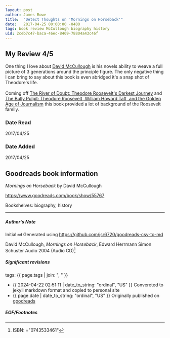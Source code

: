 ```yaml
---
layout: post
author: James Rowe
title:  "Detect Thoughts on 'Mornings on Horseback'"
date:   2017-04-25 00:00:00 -0400
tags: book review McCullough biography history
uid: 2ceb7c47-baca-46ec-8469-78804a43c46f
---
```


<!-- highly dependent on how you personally use jekyll templates, and how you want this to show up -->
<!-- escape any jekyll keys with double brackets -->

## My Review 4/5

One thing I love about [David McCullough](https://www.goodreads.com/author/show/6281688) is his novels ability to weave a full picture of 3 generations around the principle figure. The only negative thing I can bring to say about this book is even abridged it's a snap shot of Theodore's life.<br/><br/>Coming off [The River of Doubt: Theodore Roosevelt's Darkest Journey](https://www.goodreads.com/book/show/78508) and [The Bully Pulpit: Theodore Roosevelt, William Howard Taft, and the Golden Age of Journalism](https://www.goodreads.com/book/show/17334495) this book provided a lot of background of the Roosevelt family.

### Date Read
2017/04/25

### Date Added
2017/04/25

## Goodreads book information

*Mornings on Horseback* by David McCullough

https://www.goodreads.com/book/show/55767

Bookshelves: biography, history

---

##### Author's Note

Initial `md` Generated using https://github.com/jsr6720/goodreads-csv-to-md

David McCullough, *Mornings on Horseback*, Edward Herrmann Simon  Schuster Audio 2004 (Audio CD)[^1]

##### Significant revisions

tags: {{ page.tags | join: ", " }} <!-- todo move this somewhere -->

- {{ 2024-04-22 02:51:11 | date_to_string: "ordinal", "US" }} Convereted to jekyll markdown format and copied to personal site
- {{ page.date | date_to_string: "ordinal", "US" }} Originally published on [goodreads](https://www.goodreads.com)

##### EOF/Footnotes

[^1]: ISBN: ="0743533461"